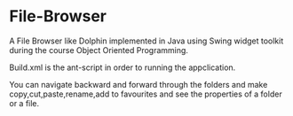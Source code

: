 # File-Browser
A File Browser like Dolphin implemented in Java using Swing widget toolkit
during the course Object Oriented Programming.


Build.xml is the ant-script in order to running the appclication.

You can navigate backward and forward through the folders and make 
copy,cut,paste,rename,add to favourites and see the properties of a folder or a file.
